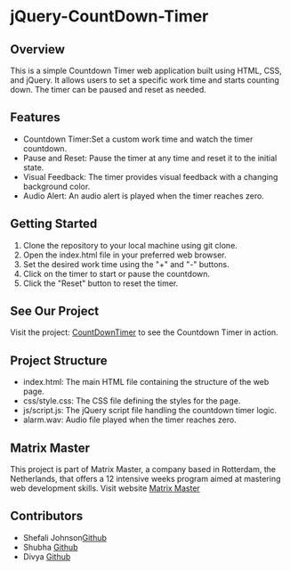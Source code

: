 # jQuery-CountDown-Timer

<!DOCTYPE html>
<head>
    <meta charset="UTF-8">
</head>
<body>
    <h2>Overview</h2>
    <p>This is a simple Countdown Timer web application built using HTML, CSS, and jQuery. It allows users to set a specific work time and starts counting down. The timer can be paused and reset as needed.</p>
    <h2>Features</h2>
      <ul>
        <li>Countdown Timer:Set a custom work time and watch the timer countdown.</li>
        <li>Pause and Reset: Pause the timer at any time and reset it to the initial state.</li>
        <li>Visual Feedback: The timer provides visual feedback with a changing background color.</li>
        <li>Audio Alert: An audio alert is played when the timer reaches zero.</li>
    </ul>
     <h2>Getting Started</h2>
    <ol>
        <li>Clone the repository to your local machine using git clone. 
        </li>
        <li>Open the index.html file in your preferred web browser.
        </li>
        <li>Set the desired work time using the "+" and "-" buttons.</li>
        <li>Click on the timer to start or pause the countdown.</li>
        <li>Click the "Reset" button to reset the timer.</li>
    </ol>
    <h2>See Our Project</h2>
    <p>Visit the project: <a href="http://127.0.0.1:5500/index.html">CountDownTimer</a> to see the Countdown Timer in action.</p>
    <h2>Project Structure</h2>
    <ul>
        <li>index.html:  The main HTML file containing the structure of the web page.</li>
        <li>css/style.css:  The CSS file defining the styles for the page.</li>
        <li>js/script.js:  The jQuery script file handling the countdown timer logic.</li>
        <li>alarm.wav:  Audio file played when the timer reaches zero.</li>
    </ul>
   <h2>Matrix Master</h2>
    <p>This project is part of Matrix Master, a company based in Rotterdam, the Netherlands, that offers a 12 intensive weeks program aimed at mastering web development skills. Visit website <a href="https://matrixmaster.info/">Matrix Master</a></p>
    <h2>Contributors</h2>
    <ul>
        <li>Shefali Johnson<a href="https://github.com/Shefali2412">Github</a></li>
        <li>Shubha <a href="https://github.com/ShubhaShanbhag">Github</a></li>
        <li>Divya <a href="https://github.com/gofordivya">Github</a></li>
    </ul>
</body>
</html>
